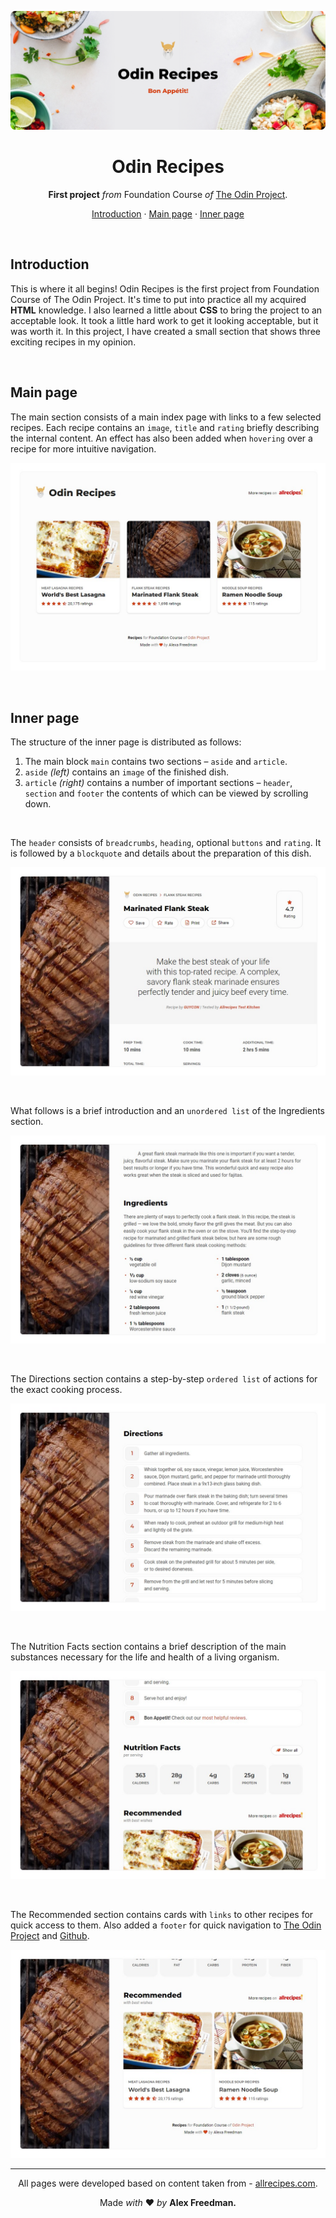 ![Odin Project Logo](https://github.com/ok1edok1e/odin-recipes/blob/main/assets/preview.jpg?raw=true)

<h1 align="center">Odin Recipes</h1>
<p align="center">
  <strong>First project</strong> <em>from</em> Foundation Course
<em>of</em> <a href="https://www.theodinproject.com/" target="_blank">The Odin Project</a>.
</p>

<p align="center">
  <a href="#introduction">Introduction</a> ·
  <a href="#main-page">Main page</a> ·
  <a href="#inner-page">Inner page</a>
</p>

<br>

## Introduction

This is where it all begins! Odin Recipes is the first project from Foundation Course of The Odin Project. It's time to put into practice all my acquired **HTML** knowledge. I also learned a little about **CSS** to bring the project to an acceptable look. It took a little hard work to get it looking acceptable, but it was worth it. In this project, I have created a small section that shows three exciting recipes in my opinion.

<br>

## Main page

The main section consists of a main index page with links to a few selected recipes. Each recipe contains an ```image```, ```title``` and ```rating``` briefly describing the internal content. An effect has also been added when ```hovering``` over a recipe for more intuitive navigation.


![Main page](https://github.com/ok1edok1e/odin-recipes/blob/main/assets/main.jpg?raw=true)

<br>

## Inner page

The structure of the inner page is distributed as follows:

1. The main block ```main``` contains two sections – ```aside``` and ```article```.
2. ```aside``` *(left)* contains an ```image``` of the finished dish.
3. ```article``` *(right)* contains a number of important sections – ```header```, ```section``` and ```footer``` the contents of which can be viewed by scrolling down.

<br>

The ```header``` consists of ```breadcrumbs```, ```heading```, optional ```buttons``` and ```rating```. It is followed by a ```blockquote``` and details about the preparation of this dish.

![Inner page](https://github.com/ok1edok1e/odin-recipes/blob/main/assets/recipe-intro.jpg?raw=true)

<br>

What follows is a brief introduction and an ```unordered list``` of the Ingredients section.

![Inner page](https://github.com/ok1edok1e/odin-recipes/blob/main/assets/recipe-ingredients.jpg?raw=true)

<br>

The Directions section contains a step-by-step ```ordered list``` of actions for the exact cooking process.

![Inner page](https://github.com/ok1edok1e/odin-recipes/blob/main/assets/recipe-directions.jpg?raw=true)

<br>

The Nutrition Facts section contains a brief description of the main substances necessary for the life and health of a living organism.

![Inner page](https://github.com/ok1edok1e/odin-recipes/blob/main/assets/recipe-nutrition.jpg?raw=true)

<br>

The Recommended section contains cards with ```links``` to other recipes for quick access to them. Also added a ```footer``` for quick navigation to [The Odin Project](https://www.theodinproject.com/) and [Github](https://github.com/ok1edok1e/odin-recipes).

![Inner page](https://github.com/ok1edok1e/odin-recipes/blob/main/assets/recipe-recommended.jpg?raw=true)

---

<p align="center">
All pages were developed based on content taken from - <a href="https://www.allrecipes.com" target="_blank">allrecipes.com</a>.
</p>
<p align="center">
Made <em>with</em> ❤ <em>by</em> <b>Alex Freedman.</b>
</p>
